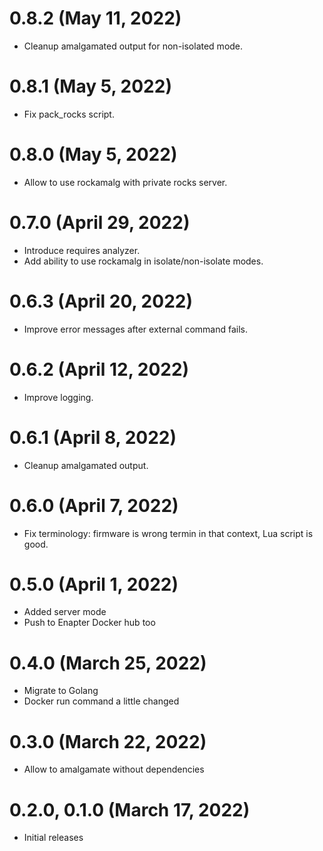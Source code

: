 # 0.8.2 (May 11, 2022)
* Cleanup amalgamated output for non-isolated mode.

# 0.8.1 (May 5, 2022)
* Fix pack_rocks script.

# 0.8.0 (May 5, 2022)
* Allow to use rockamalg with private rocks server.

# 0.7.0 (April 29, 2022)
* Introduce requires analyzer.
* Add ability to use rockamalg in isolate/non-isolate modes.

# 0.6.3 (April 20, 2022)
* Improve error messages after external command fails.

# 0.6.2 (April 12, 2022)
* Improve logging.

# 0.6.1 (April 8, 2022)
* Cleanup amalgamated output.

# 0.6.0 (April 7, 2022)
* Fix terminology: firmware is wrong termin in that context, Lua script is good.

# 0.5.0 (April 1, 2022)
* Added server mode
* Push to Enapter Docker hub too

# 0.4.0 (March 25, 2022)
* Migrate to Golang
* Docker run command a little changed

# 0.3.0 (March 22, 2022)
* Allow to amalgamate without dependencies

# 0.2.0, 0.1.0 (March 17, 2022)
* Initial releases
